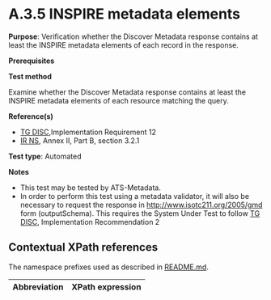 # A.3.5 INSPIRE metadata elements

**Purpose**: Verification whether the Discover Metadata response contains at least the INSPIRE metadata elements of each record in the response.

**Prerequisites**

**Test method**

Examine whether the Discover Metadata response contains at least the INSPIRE metadata elements of each resource matching the query.

**Reference(s)**

* [TG DISC](README.md#ref_TG_DISC),Implementation Requirement 12
* [IR NS](README.md#ref_IR_NS), Annex II, Part B, section 3.2.1

**Test type**: Automated

**Notes**

* This test may be tested by ATS-Metadata.
* In order to perform this test using a metadata validator, it will also be necessary to request the response in http://www.isotc211.org/2005/gmd form (outputSchema). This requires the System Under Test to follow [TG DISC](README.md#ref_TG_DISC), Implementation Recommendation 2

## Contextual XPath references

The namespace prefixes used as described in [README.md](README.md#namespaces).

Abbreviation                                               |  XPath expression
---------------------------------------------------------- | -------------------------------------------------------------------------
